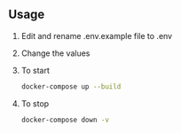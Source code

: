 ## Usage
1. Edit and rename .env.example file to .env

2. Change the values

3. To start
    ```bash
    docker-compose up --build 
    ```
4. To stop
    ```bash
    docker-compose down -v
    ```

